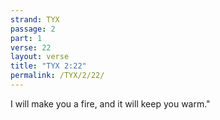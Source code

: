 ```yaml
---
strand: TYX
passage: 2
part: 1
verse: 22
layout: verse
title: "TYX 2:22"
permalink: /TYX/2/22/
---
```

I will make you a fire, and it will keep you warm."
